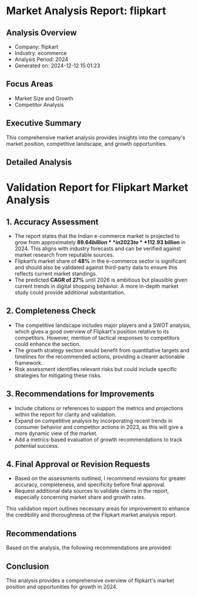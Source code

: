 # Market Analysis Report: flipkart

## Analysis Overview
- Company: flipkart
- Industry: ecommerce
- Analysis Period: 2024
- Generated on: 2024-12-12 15:01:23

## Focus Areas
- Market Size and Growth
- Competitor Analysis

## Executive Summary
This comprehensive market analysis provides insights into the company's market position, competitive landscape, and growth opportunities.

## Detailed Analysis
# Validation Report for Flipkart Market Analysis

## 1. Accuracy Assessment
- The report states that the Indian e-commerce market is projected to grow from approximately **$89.64 billion** in 2023 to **$112.93 billion** in 2024. This aligns with industry forecasts and can be verified against market research from reputable sources.
- Flipkart’s market share of **48%** in the e-commerce sector is significant and should also be validated against third-party data to ensure this reflects current market standings.
- The predicted **CAGR of 27%** until 2026 is ambitious but plausible given current trends in digital shopping behavior. A more in-depth market study could provide additional substantiation.

## 2. Completeness Check
- The competitive landscape includes major players and a SWOT analysis, which gives a good overview of Flipkart's position relative to its competitors. However, mention of tactical responses to competitors could enhance the section.
- The growth strategy section would benefit from quantitative targets and timelines for the recommended actions, providing a clearer actionable framework.
- Risk assessment identifies relevant risks but could include specific strategies for mitigating these risks.

## 3. Recommendations for Improvements
- Include citations or references to support the metrics and projections within the report for clarity and validation.
- Expand on competitive analysis by incorporating recent trends in consumer behavior and competitor actions in 2023, as this will give a more dynamic view of the market.
- Add a metrics-based evaluation of growth recommendations to track potential success.

## 4. Final Approval or Revision Requests
- Based on the assessments outlined, I recommend revisions for greater accuracy, completeness, and specificity before final approval.
- Request additional data sources to validate claims in the report, especially concerning market share and growth rates.

This validation report outlines necessary areas for improvement to enhance the credibility and thoroughness of the Flipkart market analysis report.
## Recommendations
Based on the analysis, the following recommendations are provided:

## Conclusion
This analysis provides a comprehensive overview of flipkart's market position and opportunities for growth in 2024.